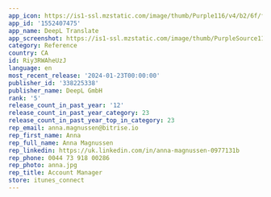 ```yaml
---
app_icon: https://is1-ssl.mzstatic.com/image/thumb/Purple116/v4/b2/6f/f9/b26ff989-5ba9-21b0-08d4-e781a97e192e/AppIcon-0-0-1x_U007emarketing-0-7-0-85-220.png/1024x1024bb.png
app_id: '1552407475'
app_name: DeepL Translate
app_screenshot: https://is1-ssl.mzstatic.com/image/thumb/PurpleSource116/v4/d9/0f/37/d90f37ea-c227-8627-0961-46b7071ab820/bd5d0395-618e-471f-8d51-b96e6ed554e3_iPhone_11_Pro_Max_01_Cover.png/1242x2688bb.png
category: Reference
country: CA
id: Riy3RWAheUzJ
language: en
most_recent_release: '2024-01-23T00:00:00'
publisher_id: '338225338'
publisher_name: DeepL GmbH
rank: '5'
release_count_in_past_year: '12'
release_count_in_past_year_category: 23
release_count_in_past_year_top_in_category: 23
rep_email: anna.magnussen@bitrise.io
rep_first_name: Anna
rep_full_name: Anna Magnussen
rep_linkedin: https://uk.linkedin.com/in/anna-magnussen-0977131b
rep_phone: 0044 73 918 00286
rep_photo: anna.jpg
rep_title: Account Manager
store: itunes_connect
---
```

